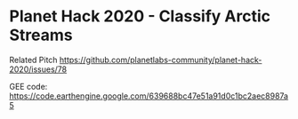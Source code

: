 # Planet Hack 2020 - Classify Arctic Streams
Related Pitch https://github.com/planetlabs-community/planet-hack-2020/issues/78

GEE code: https://code.earthengine.google.com/639688bc47e51a91d0c1bc2aec8987a5
